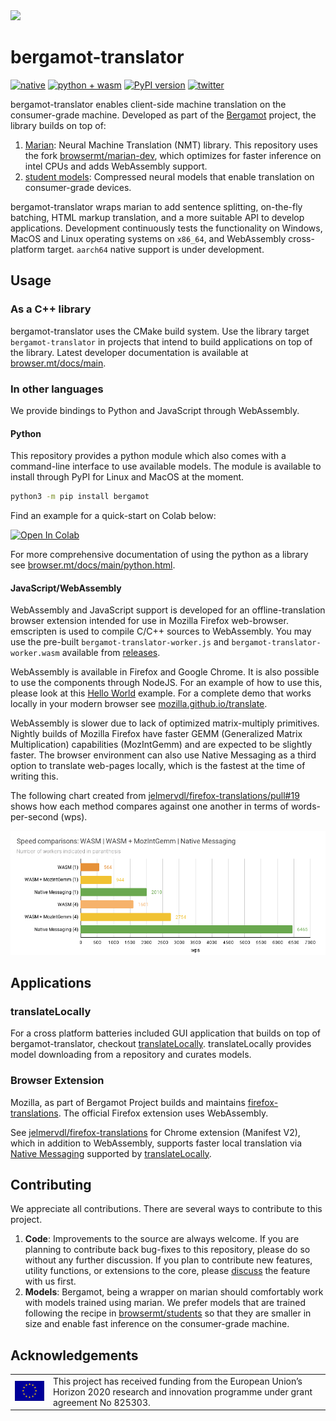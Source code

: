 <img src="https://browser.mt/images/about.jpg">

# bergamot-translator

[![native](https://github.com/browsermt/bergamot-translator/actions/workflows/native.yml/badge.svg)]()
[![python + wasm](https://github.com/browsermt/bergamot-translator/actions/workflows/build.yml/badge.svg)]()
[![PyPI version](https://badge.fury.io/py/bergamot.svg)](https://badge.fury.io/py/bergamot)
[![twitter](https://img.shields.io/twitter/url.svg?label=Follow%20@BergamotProject&style=social&url=http://twitter.com/BergamotProject)](https://twitter.com/BergamotProject)

bergamot-translator enables client-side machine translation on the
consumer-grade machine. Developed as part of the
[Bergamot](https://browser.mt/) project, the library builds on top of:

1. [Marian](https://marian-nmt.github.io/): Neural Machine Translation (NMT)
   library. This repository uses the fork
   [browsermt/marian-dev](https://github.com/browsermt/marian-dev), which
   optimizes for faster inference on intel CPUs and adds WebAssembly support.
2. [student models](https://github.com/browsermt/students): Compressed neural
   models that enable translation on consumer-grade devices.

bergamot-translator wraps marian to add sentence splitting, on-the-fly
batching, HTML markup translation, and a more suitable API to develop
applications. Development continuously tests the functionality on Windows,
MacOS and Linux operating systems on `x86_64`, and WebAssembly cross-platform
target. `aarch64` native support is under development.

## Usage

### As a C++ library

bergamot-translator uses the CMake build system. Use the library target
`bergamot-translator` in projects that intend to build applications on top of
the library. Latest developer documentation is available at
[browser.mt/docs/main](https://browser.mt/docs/main).

### In other languages

We provide bindings to Python and JavaScript through WebAssembly.

#### Python

This repository provides a python module which also comes with  a command-line
interface to use available models. The module is available to install through
PyPI for Linux and MacOS at the moment.


```bash
python3 -m pip install bergamot
```

Find an example for a quick-start on Colab below:

[![Open In Colab](https://colab.research.google.com/assets/colab-badge.svg)](https://colab.research.google.com/drive/1AHpgewVJBFaupwAbZq0e6TdX6REx0Ul0)

For more comprehensive documentation of using the python as a library see
[browser.mt/docs/main/python.html](https://browser.mt/docs/main/python.html).

#### JavaScript/WebAssembly

WebAssembly and JavaScript support is developed for an offline-translation
browser extension intended for use in Mozilla Firefox web-browser. emscripten
is used to compile C/C++ sources to WebAssembly. You may use the pre-built
`bergamot-translator-worker.js` and `bergamot-translator-worker.wasm` available
from [releases](https://github.com/browsermt/bergamot-translator/releases).

WebAssembly is available in Firefox and Google Chrome. It is also possible to
use the components through NodeJS. For an example of how to use this, please look at
this [Hello World](./wasm/node-test.js) example.  For a complete demo that
works locally in your modern browser see
[mozilla.github.io/translate](https://mozilla.github.io/translate/).

WebAssembly is slower due to lack of optimized matrix-multiply primitives.
Nightly builds of Mozilla Firefox have faster GEMM (Generalized Matrix
Multiplication) capabilities (MozIntGemm) and are expected to be slightly
faster.  The browser environment can also use Native Messaging as a third
option to translate web-pages locally, which is the fastest at the time of
writing this. 

The following chart created from
[jelmervdl/firefox-translations/pull#19](https://github.com/jelmervdl/firefox-translations/pull/19)
shows how each method compares against one another in terms of words-per-second
(wps).

<img src="./doc/bergamot-comparisons.png" width=800>

## Applications

### translateLocally

For a cross platform batteries included GUI application that builds on top of
bergamot-translator, checkout
[translateLocally](https://github.com/XapaJIaMnu/translateLocally).
translateLocally provides model downloading from a repository and curates
models. 

### Browser Extension

Mozilla, as part of Bergamot Project builds and maintains
[firefox-translations](https://github.com/mozilla/firefox-translations/). The
official Firefox extension uses WebAssembly.

See
[jelmervdl/firefox-translations](https://github.com/jelmervdl/firefox-translations/)
for Chrome extension (Manifest V2), which in addition to WebAssembly, supports
faster local translation via [Native
Messaging](https://developer.mozilla.org/en-US/docs/Mozilla/Add-ons/WebExtensions/Native_messaging)
supported by
[translateLocally](https://github.com/XapaJIaMnu/translateLocally).


## Contributing

We appreciate all contributions. There are several ways to contribute to this
project.

1. **Code**: Improvements to the source are always welcome. If you are planning to
   contribute back bug-fixes to this repository, please do so without any
   further discussion.  If you plan to contribute new features, utility functions,
   or extensions to the core, please
   [discuss](https://github.com/browsermt/bergamot-translator/discussions) the
   feature with us first.
2. **Models**: Bergamot, being a wrapper on marian should comfortably work with
   models trained using marian. We prefer models that are trained following the
   recipe in
   [browsermt/students](https://github.com/browsermt/students/tree/master/train-student)
   so that they are smaller in size and enable fast inference on the
   consumer-grade machine.

## Acknowledgements

<table>
<tr>
<td> <img src="./doc/eu-logo.png" width=120> </td>
<td> This project has received funding from the European Union’s Horizon 2020
research and innovation programme under grant agreement No 825303.  </td>
</tr>
</table>



